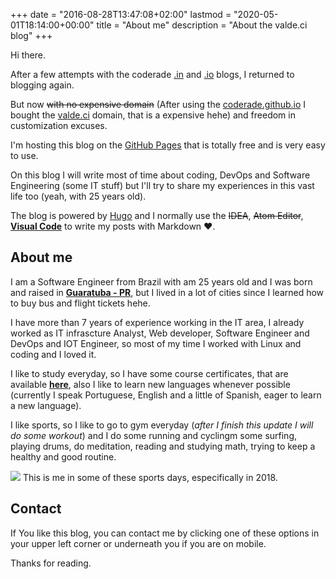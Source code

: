 +++
date = "2016-08-28T13:47:08+02:00"
lastmod = "2020-05-01T18:14:00+00:00"
title = "About me"
description = "About the valde.ci blog"
+++

Hi there.

After a few attempts with the coderade [.in](http://coderade.in) and
[.io](http://coderade.io) blogs, I returned to blogging again.

But now ~~with no expensive domain~~ (After using the [coderade.github.io](https://coderade.github.io) I bought the [valde.ci](https://valde.ci) domain, that is a expensive hehe) and freedom in customization excuses.

I'm hosting this blog on the [GitHub Pages](https://pages.github.com/) that is totally free and is very easy to use.

On this blog I will write most of time about coding, DevOps and Software Engineering (some IT stuff) but I'll try to share my experiences in this vast life too (yeah, with 25 years old).

The blog is powered by [Hugo](http://gohugo.io) and I normally use the ~~IDEA~~, ~~Atom Editor~~, [**Visual Code**](https://code.visualstudio.com/) to write my posts with Markdown :heart:.


## About me

I am a Software Engineer from Brazil with am 25 years old and I was born and raised in [**Guaratuba - PR**](https://en.wikipedia.org/wiki/Guaratuba), but I lived in a lot of cities since I learned how to buy bus and flight tickets hehe.

I have more than 7 years of experience working in the IT area, I already worked as IT infrascture Analyst, Web developer, Software Engineer and DevOps and IOT Engineer, so most of my time I worked with Linux and coding and I loved it.

I like to study everyday, so I have some course certificates, that are available [**here**](https://github.com/coderade/certificates#certificates), also I like to learn new languages whenever possible (currently I speak Portuguese, English and a little of Spanish, eager to learn a new language).

I like sports, so I like to go to gym everyday (*after I finish this update I will do some workout*) and I do some running and cyclingm some surfing,  playing drums, do meditation, reading and studying math, trying to keep a healthy and good routine.

![](/images/about/discover-1.jpg)
This is me in some of these sports days, especifically in 2018.
## Contact

If You like this blog, you can contact me by clicking one of these options in your upper left corner or underneath you if you are on mobile.

Thanks for reading.
